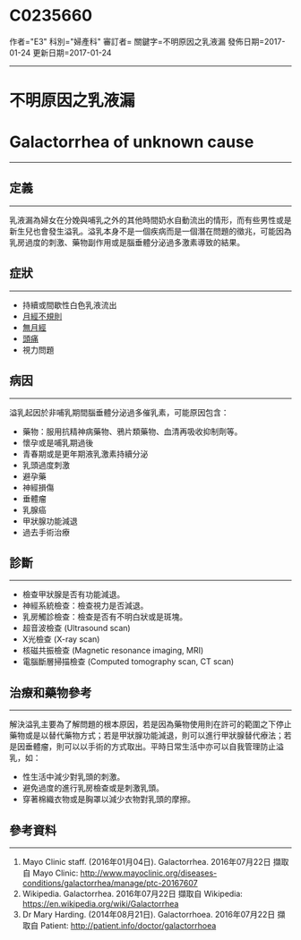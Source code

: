 # C0235660
作者="E3"
科別="婦產科"
審訂者=
關鍵字=不明原因之乳液漏
發佈日期=2017-01-24
更新日期=2017-01-24

----------
# 不明原因之乳液漏
# Galactorrhea of unknown cause
----------
## 定義
----------

乳液漏為婦女在分娩與哺乳之外的其他時間奶水自動流出的情形，而有些男性或是新生兒也會發生溢乳。溢乳本身不是一個疾病而是一個潛在問題的徵兆，可能因為乳房過度的刺激、藥物副作用或是腦垂體分泌過多激素導致的結果。

## 症狀
----------
- 持續或間歇性白色乳液流出
- [月經不規則](C0156404)
- [無月經](C0002453-01)
- [頭痛](C0018681)
- 視力問題
## 病因
----------

溢乳起因於非哺乳期間腦垂體分泌過多催乳素，可能原因包含：

- 藥物：服用抗精神病藥物、鴉片類藥物、血清再吸收抑制劑等。
- 懷孕或是哺乳期過後
- 青春期或是更年期液乳激素持續分泌
- 乳頭過度刺激
- 避孕藥
- 神經損傷
- 垂體瘤
- 乳腺癌
- 甲狀腺功能減退
- 過去手術治療
## 診斷
----------
- 檢查甲狀腺是否有功能減退。
- 神經系統檢查：檢查視力是否減退。
- 乳房觸診檢查：檢查是否有不明白狀或是斑塊。
- 超音波檢查 (Ultrasound scan)
- X光檢查 (X-ray scan)
- 核磁共振檢查 (Magnetic resonance imaging, MRI)
- 電腦斷層掃描檢查 (Computed tomography scan, CT scan)
## 治療和藥物參考
----------

解決溢乳主要為了解問題的根本原因，若是因為藥物使用則在許可的範圍之下停止藥物或是以替代藥物方式；若是甲狀腺功能減退，則可以進行甲狀腺替代療法；若是因垂體瘤，則可以以手術的方式取出。平時日常生活中亦可以自我管理防止溢乳，如：

- 性生活中減少對乳頭的刺激。
- 避免過度的進行乳房檢查或是刺激乳頭。
- 穿著棉織衣物或是胸罩以減少衣物對乳頭的摩擦。
## 參考資料
----------
1. Mayo Clinic staff.  (2016年01月04日). Galactorrhea. 2016年07月22日 擷取自 Mayo Clinic:
  http://www.mayoclinic.org/diseases-conditions/galactorrhea/manage/ptc-20167607
2. Wikipedia. Galactorrhea. 2016年07月22日 擷取自 Wikipedia:
  https://en.wikipedia.org/wiki/Galactorrhea
3. Dr Mary Harding. (2014年08月21日). Galactorrhoea. 2016年07月22日 擷取自 Patient:
  http://patient.info/doctor/galactorrhoea

